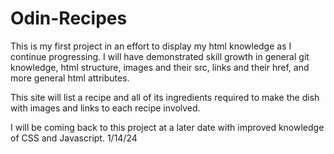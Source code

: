 # Odin-Recipes

This is my first project in an effort to display my html knowledge as I continue progressing. I will have demonstrated skill growth in general git knowledge, html structure, images and their src, links and their href, and more general html attributes. 
 
This site will list a recipe and all of its ingredients required to make the dish with images and links to each recipe involved.

I will be coming back to this project at a later date with improved knowledge of CSS and Javascript. 1/14/24